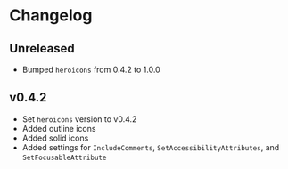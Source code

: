 # Changelog

## Unreleased

- Bumped `heroicons` from 0.4.2 to 1.0.0

## v0.4.2

- Set `heroicons` version to v0.4.2
- Added outline icons
- Added solid icons
- Added settings for `IncludeComments`, `SetAccessibilityAttributes`, and `SetFocusableAttribute`
